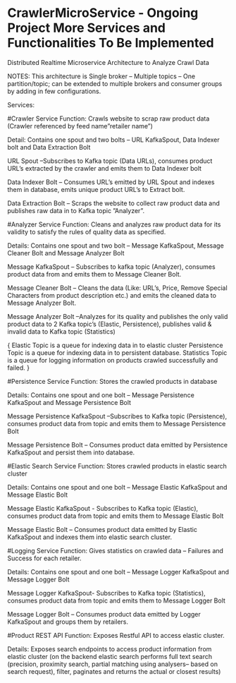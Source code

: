 # CrawlerMicroService - Ongoing Project More Services and Functionalities To Be Implemented
Distributed Realtime Microservice Architecture to Analyze Crawl Data

NOTES: This architecture is Single broker – Multiple topics – One partition/topic; can be extended to multiple brokers and consumer groups by adding in few configurations.

Services:

#Crawler Service 
Function: Crawls website to scrap raw product data (Crawler referenced by feed name”retailer name”)

Detail: Contains one spout and two bolts – URL KafkaSpout, Data Indexer bolt and Data Extraction Bolt

URL Spout –Subscribes to Kafka topic (Data URLs), consumes product URL’s extracted by the crawler and emits them to Data Indexer bolt

Data Indexer Bolt – Consumes URL’s emitted by URL Spout and indexes them in database, emits unique product URL’s to Extract bolt.

Data Extraction Bolt – Scraps the website to collect raw product data and publishes raw data in to Kafka topic ”Analyzer”.

#Analyzer Service
Function: Cleans and analyzes raw product data for its validity to satisfy the rules of quality data as specified.

Details: Contains one spout and two bolt – Message KafkaSpout, Message Cleaner Bolt and Message Analyzer Bolt

Message KafkaSpout – Subscribes to kafka topic (Analyzer), consumes product data from and emits them to Message Cleaner Bolt.

Message Cleaner Bolt – Cleans the data (Like: URL’s, Price, Remove Special Characters from product description etc.) and emits the cleaned data to Message Analyzer Bolt.

Message Analyzer Bolt –Analyzes for its quality and publishes the only valid product data to 2 Kafka topic’s (Elastic, Persistence), publishes valid & invalid data to Kafka topic (Statistics)

{
Elastic Topic is a queue for indexing data in to elastic cluster
Persistence Topic is a queue for indexing data in to persistent database.
Statistics Topic is a queue for logging information on products crawled successfully and failed.
}

#Persistence Service
Function: Stores the crawled products in database

Details: Contains one spout and one bolt – Message Persistence KafkaSpout and Message Persistence Bolt

Message Persistence KafkaSpout –Subscribes to Kafka topic (Persistence), consumes product data from topic and emits them to Message Persistence Bolt

Message Persistence Bolt – Consumes product data emitted by Persistence KafkaSpout and persist them into database.

#Elastic Search Service
Function: Stores crawled products in elastic search cluster

Details: Contains one spout and one bolt – Message Elastic KafkaSpout and Message Elastic Bolt 

Message Elastic KafkaSpout - Subscribes to Kafka topic (Elastic), consumes product data from topic and emits them to Message Elastic Bolt

Message Elastic Bolt – Consumes product data emitted by Elastic KafkaSpout and indexes them into elastic search cluster.

#Logging Service
Function: Gives statistics on crawled data – Failures and Success for each retailer.

Details: Contains one spout and one bolt – Message Logger KafkaSpout and Message Logger Bolt 

Message Logger KafkaSpout- Subscribes to Kafka topic (Statistics), consumes product data from topic and emits them to Message Logger Bolt

Message Logger Bolt – Consumes product data emitted by Logger KafkaSpout and groups them by retailers.

#Product REST API
Function: Exposes Restful API to access elastic cluster.

Details: Exposes search endpoints to access product information from elastic cluster (on the backend elastic search performs full text search (precision, proximity search, partial matching using analysers– based on search request), filter, paginates and returns the actual or closest results)
